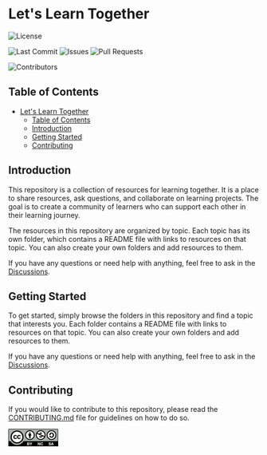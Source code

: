 # Let's Learn Together

![License](https://img.shields.io/badge/license-CC%20BY--NC--SA%204.0-blue.svg)


![Last Commit](https://img.shields.io/github/last-commit/JonTDean/dev/LetsLearnTogether.svg)
![Issues](https://img.shields.io/github/issues/JonTDean/dev/LetsLearnTogether.svg)
![Pull Requests](https://img.shields.io/github/issues-pr/JonTDean/dev/LetsLearnTogether.svg)

![Contributors](https://img.shields.io/github/all-contributors/JonTDean/LetsLearnTogether)




## Table of Contents

- [Let's Learn Together](#lets-learn-together)
	- [Table of Contents](#table-of-contents)
	- [Introduction](#introduction)
	- [Getting Started](#getting-started)
	- [Contributing](#contributing)

## Introduction

This repository is a collection of resources for learning together. It is a place to share resources, ask questions, and collaborate on learning projects. The goal is to create a community of learners who can support each other in their learning journey.

The resources in this repository are organized by topic. Each topic has its own folder, which contains a README file with links to resources on that topic. You can also create your own folders and add resources to them.

If you have any questions or need help with anything, feel free to ask in the [Discussions]().

## Getting Started

To get started, simply browse the folders in this repository and find a topic that interests you. Each folder contains a README file with links to resources on that topic. You can also create your own folders and add resources to them.

If you have any questions or need help with anything, feel free to ask in the [Discussions]().

## Contributing

If you would like to contribute to this repository, please read the [CONTRIBUTING.md]() file for guidelines on how to do so.

![CC BY-NC-SA 4.0](/media/images/logos/cc-nc-sa-logo.png)